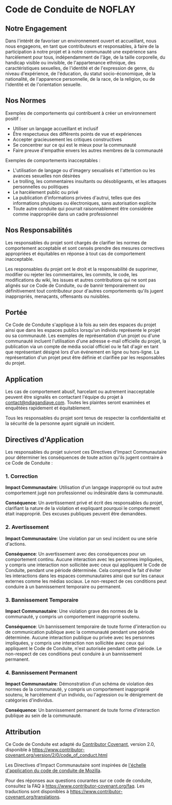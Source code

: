 # Code de Conduite de NOFLAY

## Notre Engagement

Dans l'intérêt de favoriser un environnement ouvert et accueillant, nous nous engageons, en tant que contributeurs et responsables, à faire de la participation à notre projet et à notre communauté une expérience sans harcèlement pour tous, indépendamment de l'âge, de la taille corporelle, du handicap visible ou invisible, de l'appartenance ethnique, des caractéristiques sexuelles, de l'identité et de l'expression de genre, du niveau d'expérience, de l'éducation, du statut socio-économique, de la nationalité, de l'apparence personnelle, de la race, de la religion, ou de l'identité et de l'orientation sexuelle.

## Nos Normes

Exemples de comportements qui contribuent à créer un environnement positif :

* Utiliser un langage accueillant et inclusif
* Être respectueux des différents points de vue et expériences
* Accepter gracieusement les critiques constructives
* Se concentrer sur ce qui est le mieux pour la communauté
* Faire preuve d'empathie envers les autres membres de la communauté

Exemples de comportements inacceptables :

* L'utilisation de langage ou d'imagery sexualisés et l'attention ou les avances sexuelles non désirées
* Le trolling, les commentaires insultants ou désobligeants, et les attaques personnelles ou politiques
* Le harcèlement public ou privé
* La publication d'informations privées d'autrui, telles que des informations physiques ou électroniques, sans autorisation explicite
* Toute autre conduite qui pourrait raisonnablement être considérée comme inappropriée dans un cadre professionnel

## Nos Responsabilités

Les responsables du projet sont chargés de clarifier les normes de comportement acceptable et sont censés prendre des mesures correctives appropriées et équitables en réponse à tout cas de comportement inacceptable.

Les responsables du projet ont le droit et la responsabilité de supprimer, modifier ou rejeter les commentaires, les commits, le code, les modifications du wiki, les issues et autres contributions qui ne sont pas alignés sur ce Code de Conduite, ou de bannir temporairement ou définitivement tout contributeur pour d'autres comportements qu'ils jugent inappropriés, menaçants, offensants ou nuisibles.

## Portée

Ce Code de Conduite s'applique à la fois au sein des espaces du projet ainsi que dans les espaces publics lorsqu'un individu représente le projet ou sa communauté. Les exemples de représentation d'un projet ou d'une communauté incluent l'utilisation d'une adresse e-mail officielle du projet, la publication via un compte de média social officiel ou le fait d'agir en tant que représentant désigné lors d'un événement en ligne ou hors-ligne. La représentation d'un projet peut être définie et clarifiée par les responsables du projet.

## Application

Les cas de comportement abusif, harcelant ou autrement inacceptable peuvent être signalés en contactant l'équipe du projet à [contact@ndiagandiaye.com](mailto:contact@ndiagandiaye.com). Toutes les plaintes seront examinées et enquêtées rapidement et équitablement.

Tous les responsables du projet sont tenus de respecter la confidentialité et la sécurité de la personne ayant signalé un incident.

## Directives d'Application

Les responsables du projet suivront ces Directives d'Impact Communautaire pour déterminer les conséquences de toute action qu'ils jugent contraire à ce Code de Conduite :

### 1. Correction

**Impact Communautaire**: Utilisation d'un langage inapproprié ou tout autre comportement jugé non professionnel ou indésirable dans la communauté.

**Conséquence**: Un avertissement privé et écrit des responsables du projet, clarifiant la nature de la violation et expliquant pourquoi le comportement était inapproprié. Des excuses publiques peuvent être demandées.

### 2. Avertissement

**Impact Communautaire**: Une violation par un seul incident ou une série d'actions.

**Conséquence**: Un avertissement avec des conséquences pour un comportement continu. Aucune interaction avec les personnes impliquées, y compris une interaction non sollicitée avec ceux qui appliquent le Code de Conduite, pendant une période déterminée. Cela comprend le fait d'éviter les interactions dans les espaces communautaires ainsi que sur les canaux externes comme les médias sociaux. Le non-respect de ces conditions peut conduire à un bannissement temporaire ou permanent.

### 3. Bannissement Temporaire

**Impact Communautaire**: Une violation grave des normes de la communauté, y compris un comportement inapproprié soutenu.

**Conséquence**: Un bannissement temporaire de toute forme d'interaction ou de communication publique avec la communauté pendant une période déterminée. Aucune interaction publique ou privée avec les personnes impliquées, y compris une interaction non sollicitée avec ceux qui appliquent le Code de Conduite, n'est autorisée pendant cette période. Le non-respect de ces conditions peut conduire à un bannissement permanent.

### 4. Bannissement Permanent

**Impact Communautaire**: Démonstration d'un schéma de violation des normes de la communauté, y compris un comportement inapproprié soutenu, le harcèlement d'un individu, ou l'agression ou le dénigrement de catégories d'individus.

**Conséquence**: Un bannissement permanent de toute forme d'interaction publique au sein de la communauté.

## Attribution

Ce Code de Conduite est adapté du [Contributor Covenant][homepage], version 2.0,
disponible à https://www.contributor-covenant.org/version/2/0/code_of_conduct.html

Les Directives d'Impact Communautaire sont inspirées de [l'échelle d'application du code de conduite de Mozilla](https://github.com/mozilla/diversity).

[homepage]: https://www.contributor-covenant.org

Pour des réponses aux questions courantes sur ce code de conduite, consultez la FAQ à
https://www.contributor-covenant.org/faq. Les traductions sont disponibles à
https://www.contributor-covenant.org/translations.
